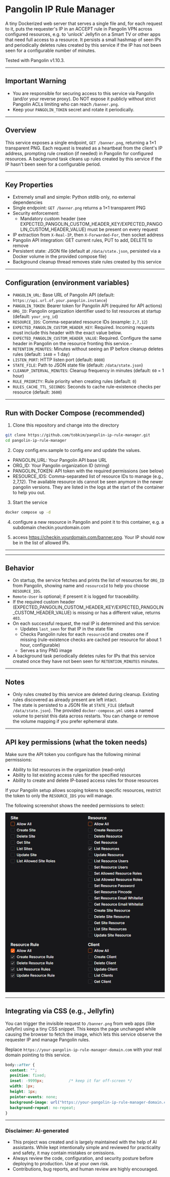 # Pangolin IP Rule Manager

A tiny Dockerized web server that serves a single file and, for each request to it, puts the requester's IP in an ACCEPT rule in Pangolin VPN across configured resources, e.g. to 'unlock' Jellyfin on a Smart TV or other apps that need full access to a resource. It persists a small hashmap of seen IPs and periodically deletes rules created by this service if the IP has not been seen for a configurable number of minutes.

Tested with Pangolin v1.10.3.

---

## Important Warning
- You are responsible for securing access to this service via Pangolin (and/or your reverse proxy). Do NOT expose it publicly without strict Pangolin ACLs limiting who can reach `/banner.png`.
- Keep your `PANGOLIN_TOKEN` secret and rotate it periodically.

---

## Overview
This service exposes a single endpoint, `GET /banner.png`, returning a 1×1 transparent PNG. Each request is treated as a heartbeat from the client's IP address, prompting rule creation (if needed) in Pangolin for configured resources. A background task cleans up rules created by this service if the IP hasn't been seen for a configurable period.

---

## Key Properties
- Extremely small and simple: Python stdlib only, no external dependencies
- Single endpoint: `GET /banner.png` returns a 1×1 transparent PNG
- Security enforcement:
  - Mandatory custom header (see EXPECTED_PANGOLIN_CUSTOM_HEADER_KEY/EXPECTED_PANGOLIN_CUSTOM_HEADER_VALUE) must be present on every request
- IP extraction from `X-Real-IP`, then `X-Forwarded-For`, then socket address
- Pangolin API integration: GET current rules, PUT to add, DELETE to remove
- Persistent state: JSON file (default at `/data/state.json`, persisted via a Docker volume in the provided compose file)
- Background cleanup thread removes stale rules created by this service

---

## Configuration (environment variables)
- `PANGOLIN_URL`: Base URL of Pangolin API (default: `https://api.url.of.your.pangolin.instance`)
- `PANGOLIN_TOKEN`: Bearer token for Pangolin API (required for API actions)
- `ORG_ID`: Pangolin organization identifier used to list resources at startup (default: `your_org_id`)
- `RESOURCE_IDS`: Comma-separated resource IDs (example: `2,7,12`)
- `EXPECTED_PANGOLIN_CUSTOM_HEADER_KEY`: Required. Incoming requests must include this header with the exact value below.
- `EXPECTED_PANGOLIN_CUSTOM_HEADER_VALUE`: Required. Configure the same header in Pangolin on the resource fronting this service.- 
- `RETENTION_MINUTES`: Minutes without seeing an IP before cleanup deletes rules (default: `1440` = 1 day)
- `LISTEN_PORT`: HTTP listen port (default: `8080`)
- `STATE_FILE`: Path to JSON state file (default: `/data/state.json`)
- `CLEANUP_INTERVAL_MINUTES`: Cleanup frequency in minutes (default: `60` = 1 hour)
- `RULE_PRIORITY`: Rule priority when creating rules (default: `0`)
- `RULES_CACHE_TTL_SECONDS`: Seconds to cache rule-existence checks per resource (default: `3600`)


---

## Run with Docker Compose (recommended)
1) Clone this repository and change into the directory

```bash
git clone https://github.com/tobkim/pangolin-ip-rule-manager.git
cd pangolin-ip-rule-manager
```

2) Copy config.env.sample to config.env and update the values.
  - PANGOLIN_URL: Your Pangolin API base URL
  - ORG_ID: Your Pangolin organization ID (string)
  - PANGOLIN_TOKEN: API token with the required permissions (see below)
  - RESOURCE_IDS: Comma-separated list of resource IDs to manage (e.g., 2,7,12). The available resource ids cannot be seen anymore in the newer pangolin versions. They are listed in the logs at the start of the container to help you out.

3) Start the service

```bash
docker compose up -d
```

4) configure a new resource in Pangolin and point it to this container, e.g. a subdomain checkin.yourdomain.com 

5) access https://checkin.yourdomain.com/banner.png. Your IP should now be in the list of allowed IPs.

---

---

## Behavior
- On startup, the service fetches and prints the list of resources for `ORG_ID` from Pangolin, showing name and `resourceId` to help you choose `RESOURCE_IDS`.
- `Remote-User` is optional; if present it is logged for traceability.
- If the required custom header (EXPECTED_PANGOLIN_CUSTOM_HEADER_KEY/EXPECTED_PANGOLIN_CUSTOM_HEADER_VALUE) is missing or has a different value, returns `403`.
- On each successful request, the real IP is determined and this service:
  - Updates `last_seen` for that IP in the state file
  - Checks Pangolin rules for each `resourceId` and creates one if missing (rule-existence checks are cached per resource for about 1 hour, configurable)
  - Serves a tiny PNG image
- A background task periodically deletes rules for IPs that this service created once they have not been seen for `RETENTION_MINUTES` minutes.

---

## Notes
- Only rules created by this service are deleted during cleanup. Existing rules discovered as already present are left intact.
- The state is persisted to a JSON file at `STATE_FILE` (default `/data/state.json`). The provided `docker-compose.yml` uses a named volume to persist this data across restarts. You can change or remove the volume mapping if you prefer ephemeral state.

---

## API key permissions (what the token needs)
Make sure the API token you configure has the following minimal permissions:
- Ability to list resources in the organization (read-only)
- Ability to list existing access rules for the specified resources
- Ability to create and delete IP-based access rules for those resources

If your Pangolin setup allows scoping tokens to specific resources, restrict the token to only the `RESOURCE_IDS` you will manage.

The following screenshot shows the needed permissions to select:

![Pangolin API key permissions](pangolin-api-key-permissions.png)


---

## Integrating via CSS (e.g., Jellyfin)
You can trigger the invisible request to `/banner.png` from web apps (like Jellyfin) using a tiny CSS snippet. This keeps the page unchanged while causing the browser to fetch the image, which lets this service observe the requester IP and manage Pangolin rules.

Replace `https://your-pangolin-ip-rule-manager-domain.com` with your real domain pointing to this service.

```css
body::after {
  content: "";
  position: fixed;
  inset: -9999px;           /* keep it far off-screen */
  width: 1px;
  height: 1px;
  pointer-events: none;
  background-image: url("https://your-pangolin-ip-rule-manager-domain.com/banner.png");
  background-repeat: no-repeat;
}
```

---

### Disclaimer: AI-generated
- This project was created and is largely maintained with the help of AI assistants. While kept intentionally simple and reviewed for practicality and safety, it may contain mistakes or omissions.
- Always review the code, configuration, and security posture before deploying to production. Use at your own risk.
- Contributions, bug reports, and human review are highly encouraged.

